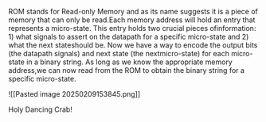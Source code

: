ROM stands for Read-only Memory and as its name suggests it is a piece of memory that can only be read.Each memory address will hold an entry that represents a micro-state. This entry holds two crucial pieces ofinformation: 1) what signals to assert on the datapath for a specific micro-state and 2) what the next stateshould be. Now we have a way to encode the output bits (the datapath signals) and next state (the nextmicro-state) for each micro-state in a binary string. As long as we know the appropriate memory address,we can now read from the ROM to obtain the binary string for a specific micro-state.

![[Pasted image 20250209153845.png]]

Holy Dancing Crab!
